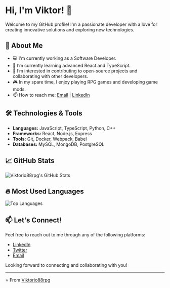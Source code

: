 # Hi, I'm Viktor! 👋

Welcome to my GitHub profile! I'm a passionate developer with a love for creating innovative solutions and exploring new technologies.

## 🌟 About Me

- 💻 I'm currently working as a Software Developer.
- 🌱 I’m currently learning advanced React and TypeScript.
- 🚀 I’m interested in contributing to open-source projects and collaborating with other developers.
- 🎮 In my spare time, I enjoy playing RPG games and developing game mods.
- 📫 How to reach me: [Email](mailto:viktor@example.com) | [LinkedIn](https://www.linkedin.com/in/viktorio88rpg)

## 🛠️ Technologies & Tools

- **Languages:** JavaScript, TypeScript, Python, C++
- **Frameworks:** React, Node.js, Express
- **Tools:** Git, Docker, Webpack, Babel
- **Databases:** MySQL, MongoDB, PostgreSQL

## 📈 GitHub Stats

![Viktorio88rpg's GitHub Stats](https://github-readme-stats.vercel.app/api?username=Viktorio88rpg&show_icons=true&theme=radical)

## 🔥 Most Used Languages

![Top Languages](https://github-readme-stats.vercel.app/api/top-langs/?username=Viktorio88rpg&layout=compact&theme=radical)

## 📫 Let's Connect!

Feel free to reach out to me through any of the following platforms:

- [LinkedIn](https://www.linkedin.com/in/viktorio88rpg)
- [Twitter](https://twitter.com/viktorio88rpg)
- [Email](mailto:viktor@example.com)

Looking forward to connecting and collaborating with you!

---

⭐️ From [Viktorio88rpg](https://github.com/Viktorio88rpg)
